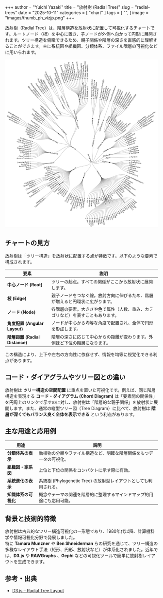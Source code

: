 +++
author = "Yuichi Yazaki"
title = "放射樹 (Radial Tree)"
slug = "radial-trees"
date = "2025-10-11"
categories = [
    "chart"
]
tags = [
    "",
]
image = "images/thumb_ph_vizjp.png"
+++

放射樹（Radial Tree）は、階層構造を放射状に配置して可視化するチャートです。ルートノード（根）を中心に置き、子ノードが外側へ向かって円形に展開されます。ツリー構造を俯瞰できるため、親子関係や階層の深さを直感的に理解することができます。主に系統図や組織図、分類体系、ファイル階層の可視化などに用いられます。

<!--more-->

![](images/mainvisual.png)

## チャートの見方

放射樹は「ツリー構造」を放射状に配置する点が特徴です。以下のような要素で構成されます。

| 要素 | 説明 |
|------|------|
| **中心ノード (Root)** | ツリーの起点。すべての関係がここから放射状に展開します。 |
| **枝 (Edge)** | 親子ノードをつなぐ線。放射方向に伸びるため、階層が増えると円環状に広がります。 |
| **ノード (Node)** | 各階層の要素。大きさや色で属性（人数、重み、カテゴリなど）を表すこともあります。 |
| **角度配置 (Angular Layout)** | ノードが中心から均等な角度で配置され、全体で円形を形成します。 |
| **階層距離 (Radial Distance)** | 階層の深さに応じて中心からの距離が変わります。外側ほど下位の階層になります。 |

この構造により、上下や左右の方向性に依存せず、情報を均等に視覚化できる利点があります。



## コード・ダイアグラムやツリー図との違い

放射樹は **ツリー構造の空間配置** に重点を置いた可視化です。例えば、同じ階層構造を表現する **コード・ダイアグラム (Chord Diagram)** は「要素間の関係性」を円周上のリンクで示すのに対し、放射樹は「階層的な親子関係」を放射状に展開します。また、通常の縦型ツリー図（Tree Diagram）に比べて、放射樹は **階層が深くてもバランス良く全体を表示できる** という利点があります。



## 主な用途と応用例

| 用途 | 説明 |
|------|------|
| **分類体系の表示** | 動植物の分類やファイル構造など、明確な階層関係をもつデータの可視化。 |
| **組織図・家系図** | 上位と下位の関係をコンパクトに示す際に有効。 |
| **系統進化の表示** | 系統樹 (Phylogenetic Tree) の放射型レイアウトとしても利用される。 |
| **知識体系の可視化** | 概念やテーマの関連を階層的に整理するマインドマップ的用途にも応用可能。 |



## 背景と技術的特徴

放射樹は古典的なツリー構造可視化の一形態であり、1980年代以降、計算機科学や情報可視化分野で発展しました。  
特に **Tamara Munzner** や **Ben Shneiderman** らの研究を通じて、ツリー構造の多様なレイアウト手法（矩形、円形、放射状など）が体系化されました。近年では、**D3.js** や **RAWGraphs** 、**Gephi** などの可視化ツールで簡単に放射樹レイアウトを生成できます。



## 参考・出典

- [D3.js – Radial Tree Layout](https://observablehq.com/@d3/radial-tree)
